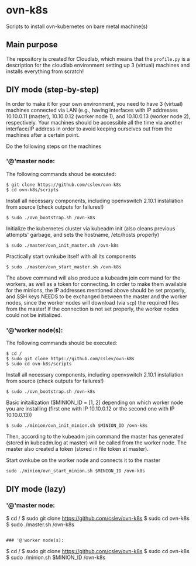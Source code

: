 # ovn-k8s
Scripts to install ovn-kubernetes on bare metal machine(s)

## Main purpose
The repository is created for Cloudlab, which means that the `profile.py` is a description for the cloudlab environment setting up 3 (virtual) machines and installs everything from scratch!

## DIY mode (step-by-step)
In order to make it for your own environment, you need to have 3 (virtual) machines connected via LAN (e.g., having interfaces with IP addresses 10.10.0.11 (master), 10.10.0.12 (worker node 1), and 10.10.0.13 (worker node 2), respectively.
Your machines should be accessible all the time via another interface/IP address in order to avoid keeping ourselves out from the machines after a certain point.

Do the following steps on the machines
### '@'master node:
The following commands shoud be executed:
```
$ git clone https://github.com/cslev/ovn-k8s
$ cd ovn-k8s/scripts
```

Install all necessary components, including openvswitch 2.10.1 installation from source (check outputs for failures!)
```
$ sudo ./ovn_bootstrap.sh /ovn-k8s
```

Initialize the kubernetes cluster via kubeadm init (also cleans previous attempts' garbage, and sets the hostname, /etc/hosts properly)
```
$ sudo ./master/ovn_init_master.sh /ovn-k8s
```

Practically start ovnkube itself with all its components
```
$ sudo ./master/ovn_start_master.sh /ovn-k8s
```
The above command will also produce a kubeadm join command for the workers, as well as a token for connecting.
In order to make them available for the minions, the IP addresses mentioned above should be set properly, and SSH keys NEEDS to be exchanged between the master and the worker nodes, since the worker nodes will download (via `scp`) the required files from the master!
If the connection is not set properly, the worker nodes could not be initialized.

### '@'worker node(s):
The following commands should be executed:
```
$ cd /
$ sudo git clone https://github.com/cslev/ovn-k8s
$ sudo cd ovn-k8s/scripts
```

Install all necessary components, including openvswitch 2.10.1 installation from source (check outputs for failures!)
```
$ sudo ./ovn_bootstrap.sh /ovn-k8s
```

Basic initailization ($MINION_ID = [1, 2] depending on which worker node you are installing (first one with IP 10.10.0.12 or the second one with IP 10.10.0.13))
```
$ sudo ./minion/ovn_init_minion.sh $MINION_ID /ovn-k8s
```

Then, according to the kubeadm join command the master has generated (stored in kubeadm.log at master) will be called from the worker node.
The master also created a token (stored in file token at master).

Start ovnkube on the worker node and connects it to the master
```
sudo ./minion/ovn_start_minion.sh $MINION_ID /ovn-k8s
```

## DIY mode (lazy)
### '@'master node:
$ cd /
$ sudo git clone https://github.com/cslev/ovn-k8s
$ sudo cd ovn-k8s
$ sudo ./master.sh /ovn-k8s
```

### '@'worker node(s):
```
$ cd /
$ sudo git clone https://github.com/cslev/ovn-k8s
$ sudo cd ovn-k8s
$ sudo ./minion.sh $MINION_ID /ovn-k8s

```
